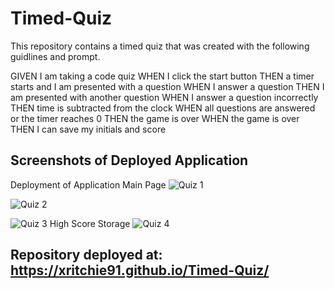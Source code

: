 # Timed-Quiz
This repository contains a timed quiz that was created with the following guidlines and prompt.

GIVEN I am taking a code quiz
WHEN I click the start button
THEN a timer starts and I am presented with a question
WHEN I answer a question
THEN I am presented with another question
WHEN I answer a question incorrectly
THEN time is subtracted from the clock
WHEN all questions are answered or the timer reaches 0
THEN the game is over
WHEN the game is over
THEN I can save my initials and score

## Screenshots of Deployed Application
Deployment of Application Main Page
![Quiz 1](https://user-images.githubusercontent.com/74946954/111395415-d3166080-868a-11eb-8e3b-34dcdaa11b11.png)

![Quiz 2](https://user-images.githubusercontent.com/74946954/111395417-d3166080-868a-11eb-88c6-f516bdcf27f4.png)

![Quiz 3](https://user-images.githubusercontent.com/74946954/111395418-d3aef700-868a-11eb-95fc-0b8b5d5674e4.png)
High Score Storage
![Quiz 4](https://user-images.githubusercontent.com/74946954/111395420-d3aef700-868a-11eb-9e47-79af8465fd18.png)


## Repository deployed at: https://xritchie91.github.io/Timed-Quiz/
